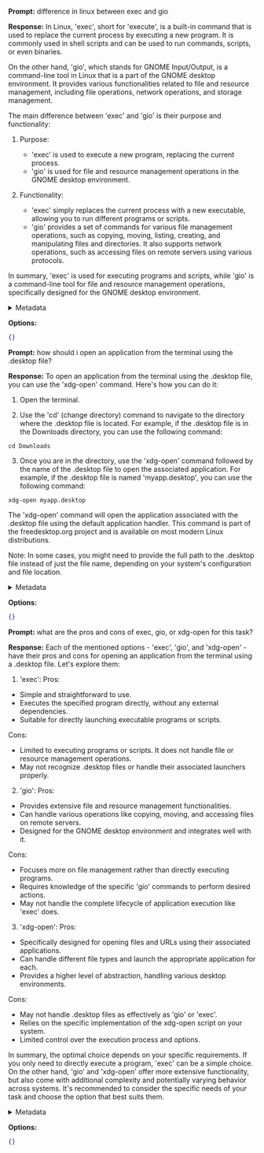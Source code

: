**Prompt:**
difference in linux between exec and gio

**Response:**
In Linux, 'exec', short for 'execute', is a built-in command that is used to replace the current process by executing a new program. It is commonly used in shell scripts and can be used to run commands, scripts, or even binaries.

On the other hand, 'gio', which stands for GNOME Input/Output, is a command-line tool in Linux that is a part of the GNOME desktop environment. It provides various functionalities related to file and resource management, including file operations, network operations, and storage management.

The main difference between 'exec' and 'gio' is their purpose and functionality:

1. Purpose:
   - 'exec' is used to execute a new program, replacing the current process.
   - 'gio' is used for file and resource management operations in the GNOME desktop environment.

2. Functionality:
   - 'exec' simply replaces the current process with a new executable, allowing you to run different programs or scripts.
   - 'gio' provides a set of commands for various file management operations, such as copying, moving, listing, creating, and manipulating files and directories. It also supports network operations, such as accessing files on remote servers using various protocols.

In summary, 'exec' is used for executing programs and scripts, while 'gio' is a command-line tool for file and resource management operations, specifically designed for the GNOME desktop environment.

<details><summary>Metadata</summary>

- Duration: 7277 ms
- Datetime: 2023-08-22T11:29:30.153118
- Model: gpt-3.5-turbo-0613

</details>

**Options:**
```json
{}
```

**Prompt:**
how should i open an application from the terminal using the .desktop file?

**Response:**
To open an application from the terminal using the .desktop file, you can use the 'xdg-open' command. Here's how you can do it:

1. Open the terminal.

2. Use the 'cd' (change directory) command to navigate to the directory where the .desktop file is located. For example, if the .desktop file is in the Downloads directory, you can use the following command:
```
cd Downloads
```

3. Once you are in the directory, use the 'xdg-open' command followed by the name of the .desktop file to open the associated application. For example, if the .desktop file is named 'myapp.desktop', you can use the following command:
```
xdg-open myapp.desktop
```

The 'xdg-open' command will open the application associated with the .desktop file using the default application handler. This command is part of the freedesktop.org project and is available on most modern Linux distributions.

Note: In some cases, you might need to provide the full path to the .desktop file instead of just the file name, depending on your system's configuration and file location.

<details><summary>Metadata</summary>

- Duration: 6426 ms
- Datetime: 2023-08-22T11:30:48.921600
- Model: gpt-3.5-turbo-0613

</details>

**Options:**
```json
{}
```

**Prompt:**
what are the pros and cons of exec, gio, or xdg-open for this task?

**Response:**
Each of the mentioned options - 'exec', 'gio', and 'xdg-open' - have their pros and cons for opening an application from the terminal using a .desktop file. Let's explore them:

1. 'exec':
Pros:
- Simple and straightforward to use.
- Executes the specified program directly, without any external dependencies.
- Suitable for directly launching executable programs or scripts.

Cons:
- Limited to executing programs or scripts. It does not handle file or resource management operations.
- May not recognize .desktop files or handle their associated launchers properly.

2. 'gio':
Pros:
- Provides extensive file and resource management functionalities.
- Can handle various operations like copying, moving, and accessing files on remote servers.
- Designed for the GNOME desktop environment and integrates well with it.

Cons:
- Focuses more on file management rather than directly executing programs.
- Requires knowledge of the specific 'gio' commands to perform desired actions.
- May not handle the complete lifecycle of application execution like 'exec' does.

3. 'xdg-open':
Pros:
- Specifically designed for opening files and URLs using their associated applications.
- Can handle different file types and launch the appropriate application for each.
- Provides a higher level of abstraction, handling various desktop environments.

Cons:
- May not handle .desktop files as effectively as 'gio' or 'exec'.
- Relies on the specific implementation of the xdg-open script on your system.
- Limited control over the execution process and options.

In summary, the optimal choice depends on your specific requirements. If you only need to directly execute a program, 'exec' can be a simple choice. On the other hand, 'gio' and 'xdg-open' offer more extensive functionality, but also come with additional complexity and potentially varying behavior across systems. It's recommended to consider the specific needs of your task and choose the option that best suits them.

<details><summary>Metadata</summary>

- Duration: 10196 ms
- Datetime: 2023-08-22T11:31:36.291340
- Model: gpt-3.5-turbo-0613

</details>

**Options:**
```json
{}
```

